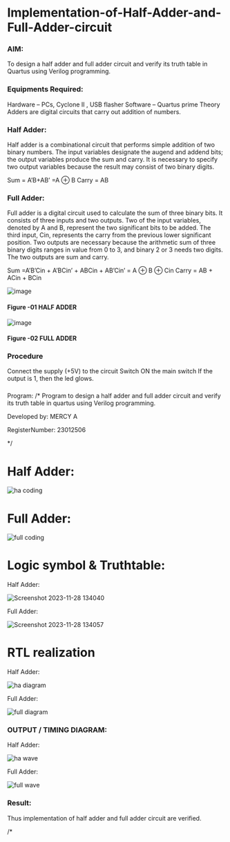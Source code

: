 

# Implementation-of-Half-Adder-and-Full-Adder-circuit

### AIM:
To design a half adder and full adder circuit and verify its truth table in Quartus using Verilog programming.

### Equipments Required:
Hardware – PCs, Cyclone II , USB flasher
Software – Quartus prime
Theory
Adders are digital circuits that carry out addition of numbers.

### Half Adder:

Half adder is a combinational circuit that performs simple addition of two binary numbers. The input variables designate the augend and addend bits; the output variables produce the sum and carry. It is necessary to specify two output variables because the result may consist of two binary digits.

Sum = A’B+AB’ =A ⊕ B Carry = AB

### Full Adder:

Full adder is a digital circuit used to calculate the sum of three binary bits. It consists of three inputs and two outputs. Two of the input variables, denoted by A and B, represent the two significant bits to be added. The third input, Cin, represents the carry from the previous lower significant position. Two outputs are necessary because the arithmetic sum of three binary digits ranges in value from 0 to 3, and binary 2 or 3 needs two digits. The two outputs are sum and carry.

Sum =A’B’Cin + A’BCin’ + ABCin + AB’Cin’ = A ⊕ B ⊕ Cin Carry = AB + ACin + BCin

 ![image](https://user-images.githubusercontent.com/36288975/163552156-a13e5a56-c638-4110-97d9-8896907c8d25.png)

#### Figure -01 HALF ADDER 


![image](https://user-images.githubusercontent.com/36288975/163552057-b3547877-6d07-45b4-b7e0-bcfebfad9e1d.png)

#### Figure -02 FULL ADDER 

### Procedure

Connect the supply (+5V) to the circuit
Switch ON the main switch
If the output is 1, then the led glows.
### 
Program:
/*
Program to design a half adder and full adder circuit and verify its truth table in quartus using Verilog programming.

Developed by: MERCY A

RegisterNumber: 23012506 

*/ 
# Half Adder:

![ha coding](https://github.com/mercyarulappan/Exp-02-Implementation-of-Half-Adder-and-Full-Adder-circuit/assets/149233730/bb562efc-75da-4a47-a9d7-0d5c0e530547)


# Full Adder:

![full coding](https://github.com/mercyarulappan/Exp-02-Implementation-of-Half-Adder-and-Full-Adder-circuit/assets/149233730/0aec15ae-7b99-4e3e-8fa5-0568110ebb38)


# Logic symbol & Truthtable:

Half Adder:

![Screenshot 2023-11-28 134040](https://github.com/mercyarulappan/Exp-02-Implementation-of-Half-Adder-and-Full-Adder-circuit/assets/149233730/2d6f1832-c884-468f-92c6-bd72b65f15c2)

Full Adder:

![Screenshot 2023-11-28 134057](https://github.com/mercyarulappan/Exp-02-Implementation-of-Half-Adder-and-Full-Adder-circuit/assets/149233730/9ca1d38d-6311-4f73-8591-82304f55acdd)



# RTL realization

Half Adder:


![ha diagram](https://github.com/mercyarulappan/Exp-02-Implementation-of-Half-Adder-and-Full-Adder-circuit/assets/149233730/ce858fc7-21b6-4c6a-a137-fb75bfd4c3bb)



Full Adder:


![full diagram](https://github.com/mercyarulappan/Exp-02-Implementation-of-Half-Adder-and-Full-Adder-circuit/assets/149233730/dde23d00-4bb4-4d00-a9ac-7695ced7b6eb)






### OUTPUT / TIMING DIAGRAM:

Half Adder:


![ha wave](https://github.com/mercyarulappan/Exp-02-Implementation-of-Half-Adder-and-Full-Adder-circuit/assets/149233730/8800fca6-efbc-486b-bf70-1fa6e467e691)


Full Adder:

![full wave](https://github.com/mercyarulappan/Exp-02-Implementation-of-Half-Adder-and-Full-Adder-circuit/assets/149233730/8e5e3603-f28b-4b29-b097-d7c85ab1c116)





### Result:

Thus implementation of half adder and full adder circuit are verified.

/*
